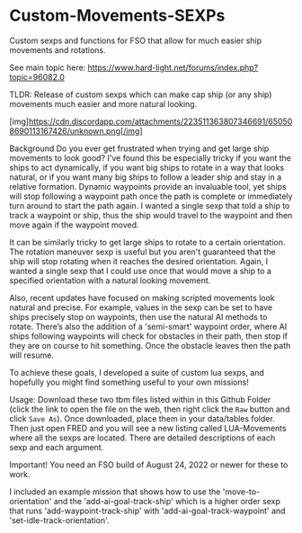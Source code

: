 # Custom-Movements-SEXPs
Custom sexps and functions for FSO that allow for much easier ship movements and rotations.

See main topic here:
https://www.hard-light.net/forums/index.php?topic=96082.0


TLDR: Release of custom sexps which can make cap ship (or any ship) movements much easier and more natural looking. 

[img]https://cdn.discordapp.com/attachments/223511363807346691/650508690113167426/unknown.png[/img]


Background
Do you ever get frustrated when trying and get large ship movements to look good? I've found this be especially tricky if you want the ships to act dynamically, if you want big ships to rotate in a way that looks natural, or if you want many big ships to follow a leader ship and stay in a relative formation. Dynamic waypoints provide an invaluable tool, yet ships will stop following a waypoint path once the path is complete or immediately turn around to start the path again. I wanted a single sexp that told a ship to track a waypoint or ship, thus the ship would travel to the waypoint and then move again if the waypoint moved. 

It can be similarly tricky to get large ships to rotate to a certain orientation. The rotation maneuver sexp is useful but you aren't guaranteed that the ship will stop rotating when it reaches the desired orientation. Again, I wanted a single sexp that I could use once that would move a ship to a specified orientation with a natural looking movement. 

Also, recent updates have focused on making scripted movements look natural and precise. For example, values in the sexp can be set to have ships precisely stop on waypoints, then use the natural AI methods to rotate. There’s also the addition of a 'semi-smart' waypoint order, where AI ships following waypoints will check for obstacles in their path, then stop if they are on course to hit something. Once the obstacle leaves then the path will resume. 

To achieve these goals, I developed a suite of custom lua sexps, and hopefully you might find something useful to your own missions! 


Usage:
Download these two tbm files listed within in this Github Folder (click the link to open the file on the web, then right click the `Raw` button and click `Save As`). Once downloaded, place them in your data/tables folder. Then just open FRED and you will see a new listing called LUA-Movements where all the sexps are located. There are detailed descriptions of each sexp and each argument. 

Important! You need an FSO build of August 24, 2022 or newer for these to work.

I included an example mission that shows how to use the 'move-to-orientation' and the 'add-ai-goal-track-ship' which is a higher order sexp that runs 'add-waypoint-track-ship' with 'add-ai-goal-track-waypoint' and 'set-idle-track-orientation'.

